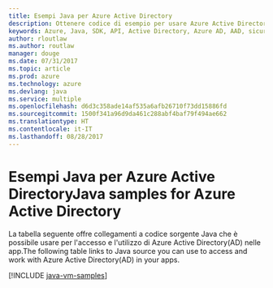 ```yaml
---
title: Esempi Java per Azure Active Directory
description: Ottenere codice di esempio per usare Azure Active Directory dalle app Java.
keywords: Azure, Java, SDK, API, Active Directory, Azure AD, AAD, sicurezza, accesso, autenticazione, SSO, SAML
author: rloutlaw
ms.author: routlaw
manager: douge
ms.date: 07/31/2017
ms.topic: article
ms.prod: azure
ms.technology: azure
ms.devlang: java
ms.service: multiple
ms.openlocfilehash: d6d3c358ade14af535a6afb26710f73dd15886fd
ms.sourcegitcommit: 1500f341a96d9da461c288abf4baf79f494ae662
ms.translationtype: HT
ms.contentlocale: it-IT
ms.lasthandoff: 08/28/2017
---
```

# <a name="java-samples-for-azure-active-directory"></a><span data-ttu-id="cc17b-104">Esempi Java per Azure Active Directory</span><span class="sxs-lookup"><span data-stu-id="cc17b-104">Java samples for Azure Active Directory</span></span>

<span data-ttu-id="cc17b-105">La tabella seguente offre collegamenti a codice sorgente Java che è possibile usare per l'accesso e l'utilizzo di Azure Active Directory(AD) nelle app.</span><span class="sxs-lookup"><span data-stu-id="cc17b-105">The following table links to Java source you can use to access and work with Azure Active Directory(AD) in your apps.</span></span>

[!INCLUDE [java-vm-samples](includes/java-aad-samples.md)]